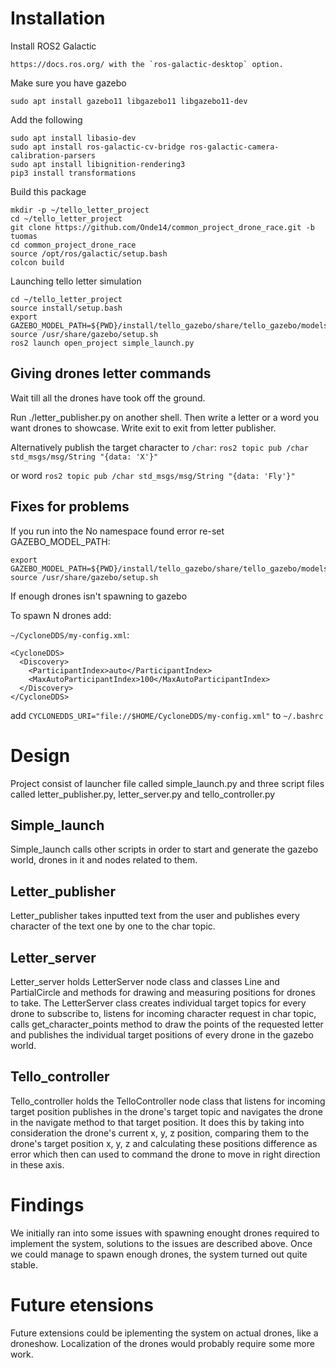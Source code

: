 # Installation

Install ROS2 Galactic

```
https://docs.ros.org/ with the `ros-galactic-desktop` option.
```

Make sure you have gazebo
```
sudo apt install gazebo11 libgazebo11 libgazebo11-dev
```
Add the following
```
sudo apt install libasio-dev
sudo apt install ros-galactic-cv-bridge ros-galactic-camera-calibration-parsers 
sudo apt install libignition-rendering3 
pip3 install transformations
```
Build this package
```
mkdir -p ~/tello_letter_project
cd ~/tello_letter_project
git clone https://github.com/Onde14/common_project_drone_race.git -b tuomas
cd common_project_drone_race
source /opt/ros/galactic/setup.bash
colcon build
```
Launching tello letter simulation
```
cd ~/tello_letter_project
source install/setup.bash
export GAZEBO_MODEL_PATH=${PWD}/install/tello_gazebo/share/tello_gazebo/models
source /usr/share/gazebo/setup.sh
ros2 launch open_project simple_launch.py
```


## Giving drones letter commands

Wait till all the drones have took off the ground.

Run ./letter_publisher.py on another shell. Then write a letter or a word you want drones to showcase. Write exit to exit from letter publisher.

Alternatively publish the target character to `/char`: `ros2 topic pub /char std_msgs/msg/String "{data: 'X'}"`

or word `ros2 topic pub /char std_msgs/msg/String "{data: 'Fly'}"`

## Fixes for problems
If you run into the No namespace found error re-set GAZEBO_MODEL_PATH:
```
export GAZEBO_MODEL_PATH=${PWD}/install/tello_gazebo/share/tello_gazebo/models
source /usr/share/gazebo/setup.sh
```

If enough drones isn't spawning to gazebo

To spawn N drones add:  

`~/CycloneDDS/my-config.xml`:

```
<CycloneDDS>
  <Discovery>
    <ParticipantIndex>auto</ParticipantIndex>
    <MaxAutoParticipantIndex>100</MaxAutoParticipantIndex>
  </Discovery>
</CycloneDDS>
```

add `CYCLONEDDS_URI="file://$HOME/CycloneDDS/my-config.xml"` to `~/.bashrc`

# Design

Project consist of launcher file called simple_launch.py and three script files called letter_publisher.py, letter_server.py and tello_controller.py

## Simple_launch

Simple_launch calls other scripts in order to start and generate the gazebo world, drones in it and nodes related to them. 

## Letter_publisher

Letter_publisher takes inputted text from the user and publishes every character of the text one by one to the char topic.

## Letter_server

Letter_server holds LetterServer node class and classes Line and PartialCircle and methods for drawing and measuring positions for drones to take. The LetterServer class creates individual target topics for every drone to subscribe to, listens for incoming character request in char topic, calls get_character_points method to draw the points of the requested letter and publishes the individual target positions of every drone in the gazebo world.

## Tello_controller

Tello_controller holds the TelloController node class that listens for incoming target position publishes in the drone's target topic and navigates the drone in the navigate method to that target position. It does this by taking into consideration the drone's current x, y, z position, comparing them to the drone's target position x, y, z and calculating these positions difference as error which then can used to command the drone to move in right direction in these axis. 

# Findings

We initially ran into some issues with spawning enought drones required to implement the system, solutions to the issues are described above. Once we could manage to spawn enough drones, the system turned out quite stable.

# Future etensions

Future extensions could be iplementing the system on actual drones, like a droneshow. Localization of the drones would probably require some more work.
